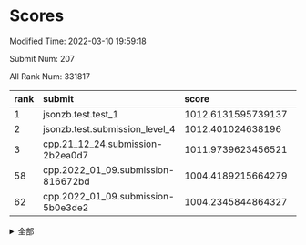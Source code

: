 # Scores

Modified Time: 2022-03-10 19:59:18

Submit Num: 207

All Rank Num: 331817

| rank |               submit               |       score        |       sigma        | pk_num |
| :--- | :--------------------------------- | :----------------- | :----------------- | :----- |
| 1    | jsonzb.test.test_1                 | 1012.6131595739137 | 0.7877756976185417 | 6411   |
| 2    | jsonzb.test.submission_level_4     | 1012.401024638196  | 0.7966293645424821 | 6414   |
| 3    | cpp.21_12_24.submission-2b2ea0d7   | 1011.9739623456521 | 0.8023646486948158 | 6412   |
| 58   | cpp.2022_01_09.submission-816672bd | 1004.4189215664279 | 0.7100246216194359 | 6411   |
| 62   | cpp.2022_01_09.submission-5b0e3de2 | 1004.2345844864327 | 0.7138704906542138 | 6409   |


<details>
<summary>全部</summary>

| rank |                 submit                 |       score        |       sigma        | pk_num |
| :--- | :------------------------------------- | :----------------- | :----------------- | :----- |
| 1    | jsonzb.test.test_1                     | 1012.6131595739137 | 0.7877756976185417 | 6411   |
| 2    | jsonzb.test.submission_level_4         | 1012.401024638196  | 0.7966293645424821 | 6414   |
| 3    | cpp.21_12_24.submission-2b2ea0d7       | 1011.9739623456521 | 0.8023646486948158 | 6412   |
| 4    | gobigger.level_3.submission_level_3_14 | 1011.9530934902853 | 0.7707958380612036 | 6410   |
| 5    | gobigger.level_3.submission_level_3_45 | 1011.2849602859033 | 0.7678617641838655 | 6415   |
| 6    | gobigger.level_3.submission_level_3_23 | 1011.1976694640703 | 0.7604915246497013 | 6414   |
| 7    | gobigger.level_3.submission_level_3_17 | 1011.1736773808447 | 0.7816689437645592 | 6408   |
| 8    | gobigger.level_3.submission_level_3_25 | 1011.1428637284424 | 0.7998043348308266 | 6408   |
| 9    | gobigger.level_3.submission_level_3_41 | 1011.1160500347384 | 0.7645553994740464 | 6412   |
| 10   | gobigger.level_3.submission_level_3_39 | 1010.9208948787888 | 0.7570391650552504 | 6416   |
| 11   | gobigger.level_3.submission_level_3_6  | 1010.9083418202539 | 0.7613980020405199 | 6418   |
| 12   | gobigger.level_3.submission_level_3_49 | 1010.7638306496268 | 0.7825934538542353 | 6412   |
| 13   | gobigger.level_3.submission_level_3_11 | 1010.629056816866  | 0.7511815271445321 | 6410   |
| 14   | gobigger.level_3.submission_level_3_1  | 1010.6262621703956 | 0.7816088488033677 | 6407   |
| 15   | gobigger.level_3.submission_level_3_46 | 1010.4730124223349 | 0.745587695604615  | 6413   |
| 16   | gobigger.level_3.submission_level_3_0  | 1010.4531460290498 | 0.7700515070855001 | 6409   |
| 17   | gobigger.level_3.submission_level_3_13 | 1010.4298228737675 | 0.750704697548452  | 6411   |
| 18   | gobigger.level_3.submission_level_3_22 | 1010.3962303547502 | 0.7509303312571255 | 6412   |
| 19   | gobigger.level_3.submission_level_3_48 | 1010.369681537197  | 0.7686203538985142 | 6410   |
| 20   | gobigger.level_3.submission_level_3_8  | 1010.3657002706592 | 0.7457698972943283 | 6420   |
| 21   | gobigger.level_3.submission_level_3_28 | 1010.2778267214163 | 0.757134905268871  | 6414   |
| 22   | gobigger.level_3.submission_level_3_38 | 1010.2117195289152 | 0.7388597645150161 | 6415   |
| 23   | gobigger.level_3.submission_level_3_19 | 1010.1796096607709 | 0.7516170060023746 | 6409   |
| 24   | gobigger.level_3.submission_level_3_36 | 1010.0818616367087 | 0.7787306413309284 | 6412   |
| 25   | gobigger.level_3.submission_level_3_43 | 1010.0804720874119 | 0.7873944788184404 | 6414   |
| 26   | gobigger.level_3.submission_level_3_44 | 1010.0773718650646 | 0.75022510816918   | 6409   |
| 27   | gobigger.level_3.submission_level_3_24 | 1010.06425269817   | 0.7582601108689444 | 6417   |
| 28   | gobigger.level_3.submission_level_3_37 | 1010.0387088275517 | 0.79572484434195   | 6417   |
| 29   | gobigger.level_3.submission_level_3_10 | 1009.9987382482177 | 0.7523827957487979 | 6413   |
| 30   | gobigger.level_3.submission_level_3_16 | 1009.9965810660499 | 0.739393877995296  | 6411   |
| 31   | gobigger.level_3.submission_level_3_2  | 1009.9726380651473 | 0.759918662660538  | 6409   |
| 32   | gobigger.level_3.submission_level_3_31 | 1009.9672329272936 | 0.7761157759327167 | 6413   |
| 33   | gobigger.level_3.submission_level_3_5  | 1009.904438976715  | 0.7582756770389587 | 6412   |
| 34   | gobigger.level_3.submission_level_3_12 | 1009.8749366247497 | 0.760657429520246  | 6415   |
| 35   | gobigger.level_3.submission_level_3_4  | 1009.8336186073211 | 0.7604227420345606 | 6413   |
| 36   | gobigger.level_3.submission_level_3_26 | 1009.7258678275125 | 0.7636291096300586 | 6412   |
| 37   | gobigger.level_3.submission_level_3_30 | 1009.6987672910324 | 0.7547955696701063 | 6412   |
| 38   | gobigger.level_3.submission_level_3_7  | 1009.6822844509452 | 0.7691662899819993 | 6417   |
| 39   | gobigger.level_3.submission_level_3_9  | 1009.6791606713509 | 0.7583795348506631 | 6412   |
| 40   | gobigger.level_3.submission_level_3_29 | 1009.6780606944881 | 0.7601679849102065 | 6409   |
| 41   | gobigger.level_3.submission_level_3_35 | 1009.6418481008158 | 0.7374604772155453 | 6413   |
| 42   | gobigger.level_3.submission_level_3_42 | 1009.6071596582572 | 0.7531049256706552 | 6408   |
| 43   | gobigger.level_3.submission_level_3_32 | 1009.5418261628146 | 0.7402977341513747 | 6407   |
| 44   | gobigger.level_3.submission_level_3_15 | 1009.3675331912684 | 0.7490207379181005 | 6411   |
| 45   | gobigger.level_3.submission_level_3_27 | 1009.3132872250189 | 0.7743013031743525 | 6414   |
| 46   | gobigger.level_3.submission_level_3_33 | 1009.2624559897188 | 0.7549408804960194 | 6410   |
| 47   | gobigger.level_3.submission_level_3_21 | 1009.171335618475  | 0.7570967070711618 | 6408   |
| 48   | gobigger.level_3.submission_level_3_34 | 1009.1080944141983 | 0.7505037872023117 | 6411   |
| 49   | gobigger.level_3.submission_level_3_40 | 1008.9794523962504 | 0.7591080093735341 | 6409   |
| 50   | gobigger.level_3.submission_level_3_3  | 1008.8244055738724 | 0.7552441370513787 | 6412   |
| 51   | gobigger.level_3.submission_level_3_20 | 1008.4028190351205 | 0.7303063062604235 | 6414   |
| 52   | gobigger.level_3.submission_level_3_47 | 1008.3487603738746 | 0.7457883227441171 | 6415   |
| 53   | gobigger.level_3.submission_level_3_18 | 1008.2883169255583 | 0.7589824613691224 | 6408   |
| 54   | gobigger.level_1.submission_level_1_26 | 1005.4489222579424 | 0.7164104365206374 | 6407   |
| 55   | gobigger.level_1.submission_level_1_46 | 1005.113140207059  | 0.7303633338956604 | 6412   |
| 56   | gobigger.level_1.submission_level_1_39 | 1004.8698755739235 | 0.7258363026060006 | 6410   |
| 57   | gobigger.level_1.submission_level_1_16 | 1004.7644920779929 | 0.7380028821333482 | 6414   |
| 58   | cpp.2022_01_09.submission-816672bd     | 1004.4189215664279 | 0.7100246216194359 | 6411   |
| 59   | gobigger.level_1.submission_level_1_17 | 1004.3654952826186 | 0.720151849423768  | 6412   |
| 60   | gobigger.level_1.submission_level_1_19 | 1004.31001326511   | 0.72515134091096   | 6416   |
| 61   | gobigger.level_1.submission_level_1_29 | 1004.2995406325407 | 0.7197740394508938 | 6411   |
| 62   | cpp.2022_01_09.submission-5b0e3de2     | 1004.2345844864327 | 0.7138704906542138 | 6409   |
| 63   | gobigger.level_1.submission_level_1_11 | 1004.1690969669492 | 0.7175979947592805 | 6415   |
| 64   | gobigger.level_1.submission_level_1_4  | 1004.1449056940033 | 0.7128480321157585 | 6414   |
| 65   | gobigger.level_1.submission_level_1_15 | 1004.1436991254128 | 0.7231513510719121 | 6414   |
| 66   | gobigger.level_1.submission_level_1_49 | 1004.0386528544407 | 0.7139392588850743 | 6416   |
| 67   | gobigger.level_1.submission_level_1_18 | 1003.9998929826683 | 0.7219252832891937 | 6412   |
| 68   | gobigger.level_1.submission_level_1_20 | 1003.996322262214  | 0.7147978310558889 | 6408   |
| 69   | gobigger.level_1.submission_level_1_9  | 1003.8901809269769 | 0.7160854771076473 | 6412   |
| 70   | gobigger.level_1.submission_level_1_6  | 1003.8570421250218 | 0.7157456308793045 | 6415   |
| 71   | gobigger.level_1.submission_level_1_2  | 1003.8229087852244 | 0.7396360282085527 | 6411   |
| 72   | gobigger.level_1.submission_level_1_44 | 1003.779667771896  | 0.721015766378533  | 6414   |
| 73   | gobigger.level_1.submission_level_1_48 | 1003.7761640516096 | 0.7119120307222933 | 6412   |
| 74   | gobigger.level_1.submission_level_1_12 | 1003.6899314685136 | 0.726269391234932  | 6414   |
| 75   | gobigger.level_1.submission_level_1_32 | 1003.6412915741957 | 0.7234455878203183 | 6413   |
| 76   | gobigger.level_1.submission_level_1_28 | 1003.6372174375521 | 0.7099694944980075 | 6411   |
| 77   | gobigger.level_1.submission_level_1_8  | 1003.49664170551   | 0.7153911607290305 | 6409   |
| 78   | gobigger.level_1.submission_level_1_14 | 1003.4512280139738 | 0.7259224738162607 | 6416   |
| 79   | gobigger.level_1.submission_level_1_27 | 1003.4194013954345 | 0.7257955713749482 | 6407   |
| 80   | gobigger.level_1.submission_level_1_45 | 1003.4185343528899 | 0.7056978199763814 | 6407   |
| 81   | gobigger.level_1.submission_level_1_25 | 1003.3836808531646 | 0.722550008033145  | 6413   |
| 82   | gobigger.level_1.submission_level_1_40 | 1003.3604282393403 | 0.7014963890786372 | 6411   |
| 83   | gobigger.level_1.submission_level_1_7  | 1003.3238589364616 | 0.7104337722933216 | 6413   |
| 84   | gobigger.level_1.submission_level_1_35 | 1003.3126638630631 | 0.7078279402265346 | 6416   |
| 85   | gobigger.level_1.submission_level_1_31 | 1003.3007128828988 | 0.7261824127727011 | 6411   |
| 86   | gobigger.level_1.submission_level_1_43 | 1003.2949443254341 | 0.7122218793264448 | 6414   |
| 87   | gobigger.level_1.submission_level_1_37 | 1003.146241350547  | 0.7116716395273113 | 6413   |
| 88   | gobigger.level_1.submission_level_1_33 | 1003.0707657228407 | 0.7160944118522446 | 6409   |
| 89   | gobigger.level_1.submission_level_1_21 | 1002.9763432618072 | 0.7122695842519303 | 6417   |
| 90   | gobigger.level_1.submission_level_1_30 | 1002.9450018471985 | 0.7189424503707849 | 6410   |
| 91   | gobigger.level_1.submission_level_1_36 | 1002.9197438691745 | 0.7190850636104644 | 6408   |
| 92   | gobigger.level_1.submission_level_1_5  | 1002.9108241192251 | 0.7045965890436475 | 6409   |
| 93   | gobigger.level_1.submission_level_1_3  | 1002.8546299035642 | 0.7228098155529357 | 6411   |
| 94   | gobigger.level_1.submission_level_1_42 | 1002.764563649061  | 0.7121045679308501 | 6413   |
| 95   | gobigger.level_1.submission_level_1_34 | 1002.7351897042258 | 0.7093920574169953 | 6409   |
| 96   | gobigger.level_1.submission_level_1_41 | 1002.6357316582086 | 0.7050091678676247 | 6408   |
| 97   | gobigger.level_1.submission_level_1_13 | 1002.5948019673115 | 0.7159487867092682 | 6412   |
| 98   | gobigger.level_1.submission_level_1_24 | 1002.4898031011834 | 0.7175401452322544 | 6416   |
| 99   | gobigger.level_1.submission_level_1_10 | 1002.43675096773   | 0.7168043220243167 | 6411   |
| 100  | gobigger.level_1.submission_level_1_0  | 1002.4283633844767 | 0.7186443972612755 | 6415   |
| 101  | gobigger.level_1.submission_level_1_22 | 1002.3941009951325 | 0.7184934807850633 | 6409   |
| 102  | gobigger.level_1.submission_level_1_23 | 1002.2940119854002 | 0.7066506137789789 | 6412   |
| 103  | gobigger.level_1.submission_level_1_1  | 1002.2678896755295 | 0.7181369693081793 | 6417   |
| 104  | gobigger.level_1.submission_level_1_38 | 1002.201927101585  | 0.7089794890820247 | 6409   |
| 105  | gobigger.level_1.submission_level_1_47 | 1001.9402045654942 | 0.7161325952257631 | 6415   |
| 106  | gobigger.random.submission_random_15   | 997.8227881781287  | 0.7108048965865211 | 6412   |
| 107  | gobigger.random.submission_random_46   | 997.4667305367353  | 0.7133182005394287 | 6413   |
| 108  | gobigger.random.submission_random_48   | 997.4254778665025  | 0.713202661446753  | 6410   |
| 109  | gobigger.random.submission_random_43   | 997.2714606501626  | 0.6962949728034811 | 6410   |
| 110  | gobigger.random.submission_random_12   | 997.155062814075   | 0.7016778744023517 | 6414   |
| 111  | gobigger.random.submission_random_33   | 997.1402486439482  | 0.7088184916141086 | 6411   |
| 112  | gobigger.random.submission_random_5    | 996.7542237410911  | 0.717595397750926  | 6410   |
| 113  | gobigger.random.submission_random_11   | 996.5514863745022  | 0.7110391409306593 | 6410   |
| 114  | gobigger.random.submission_random_22   | 996.4826793611614  | 0.7095963888844766 | 6413   |
| 115  | gobigger.random.submission_random_30   | 996.4755485249559  | 0.7211623272995749 | 6411   |
| 116  | gobigger.random.submission_random_47   | 996.3951529632151  | 0.7085176485569479 | 6411   |
| 117  | gobigger.random.submission_random_25   | 996.3566384037376  | 0.7139185213456793 | 6408   |
| 118  | gobigger.random.submission_random_36   | 996.3111949453637  | 0.7242841722957234 | 6410   |
| 119  | gobigger.random.submission_random_24   | 996.2915611176508  | 0.7280062358066886 | 6414   |
| 120  | gobigger.random.submission_random_32   | 996.241361715649   | 0.7277011030265306 | 6402   |
| 121  | gobigger.random.submission_random_49   | 996.2018106111566  | 0.7146662430007521 | 6413   |
| 122  | gobigger.random.submission_random_44   | 996.1715861667363  | 0.7271637177214518 | 6413   |
| 123  | gobigger.random.submission_random_18   | 996.1236719078555  | 0.7139950725909677 | 6414   |
| 124  | gobigger.random.submission_random_41   | 996.103106692175   | 0.7120707374201106 | 6411   |
| 125  | gobigger.random.submission_random_37   | 996.0891089880557  | 0.7036649067524865 | 6413   |
| 126  | gobigger.random.submission_random_19   | 996.0573875562327  | 0.701645467982724  | 6413   |
| 127  | gobigger.random.submission_random_42   | 996.026629310955   | 0.7124354354233566 | 6411   |
| 128  | gobigger.random.submission_random_31   | 996.0099681429557  | 0.7039846246823046 | 6416   |
| 129  | gobigger.random.submission_random_9    | 995.9391519476301  | 0.7054455563078783 | 6412   |
| 130  | gobigger.random.submission_random_27   | 995.9322000315856  | 0.7120041062548149 | 6415   |
| 131  | gobigger.random.submission_random_17   | 995.915212442615   | 0.7265230162342927 | 6407   |
| 132  | gobigger.random.submission_random_45   | 995.9107166699723  | 0.6962395003612826 | 6409   |
| 133  | gobigger.random.submission_random_0    | 995.8666976873687  | 0.7049059849942587 | 6415   |
| 134  | gobigger.random.submission_random_8    | 995.8327845632723  | 0.7148539597527014 | 6413   |
| 135  | gobigger.random.submission_random_6    | 995.8133439100778  | 0.7169839027803937 | 6411   |
| 136  | gobigger.random.submission_random_29   | 995.8115572324873  | 0.7086367494128857 | 6411   |
| 137  | gobigger.random.submission_random_13   | 995.7088958407481  | 0.718078507094308  | 6410   |
| 138  | gobigger.random.submission_random_21   | 995.6686740987368  | 0.7179756196454485 | 6414   |
| 139  | gobigger.random.submission_random_2    | 995.6387144259313  | 0.7016448160026397 | 6414   |
| 140  | gobigger.random.submission_random_34   | 995.5849857241035  | 0.7093308218452086 | 6416   |
| 141  | gobigger.random.submission_random_38   | 995.5665637124971  | 0.7349414195866735 | 6418   |
| 142  | gobigger.random.submission_random_1    | 995.5246470607789  | 0.7143869897398786 | 6406   |
| 143  | gobigger.random.submission_random_4    | 995.4911060377374  | 0.709207440591559  | 6406   |
| 144  | gobigger.random.submission_random_23   | 995.4274389954799  | 0.7163385647721707 | 6418   |
| 145  | gobigger.random.submission_random_26   | 995.4056613463991  | 0.7120134296368406 | 6409   |
| 146  | gobigger.random.submission_random_7    | 995.3533518108748  | 0.7117391364553743 | 6411   |
| 147  | gobigger.random.submission_random_35   | 995.3125724063356  | 0.714527297289199  | 6416   |
| 148  | gobigger.random.submission_random_14   | 995.2119104810292  | 0.7234159904330517 | 6409   |
| 149  | gobigger.random.submission_random_20   | 995.1954514534814  | 0.7168940505182518 | 6409   |
| 150  | gobigger.random.submission_random_40   | 995.1858527695424  | 0.7210217623730214 | 6409   |
| 151  | gobigger.random.submission_random_16   | 995.1308033667956  | 0.713608137246677  | 6412   |
| 152  | gobigger.random.submission_random_39   | 995.0615264665246  | 0.7091043783763856 | 6412   |
| 153  | gobigger.random.submission_random_3    | 995.044830117102   | 0.7199059642929846 | 6419   |
| 154  | gobigger.random.submission_random_10   | 994.7606267761545  | 0.7141933828189172 | 6415   |
| 155  | gobigger.random.submission_random_28   | 994.2660316571438  | 0.7154710843906877 | 6415   |
| 156  | gobigger.level_2.submission_level_2_5  | 993.5174601118734  | 0.7558027758765863 | 6407   |
| 157  | gobigger.level_2.submission_level_2_9  | 993.4134184412645  | 0.7373545627921678 | 6416   |
| 158  | gobigger.level_2.submission_level_2_30 | 993.3887906717316  | 0.7446174302251393 | 6410   |
| 159  | gobigger.level_2.submission_level_2_33 | 993.2830780650122  | 0.7406843558414583 | 6411   |
| 160  | gobigger.level_2.submission_level_2_41 | 993.2509102138785  | 0.7314529341882975 | 6407   |
| 161  | gobigger.level_2.submission_level_2_2  | 993.2129788118792  | 0.7333398809952061 | 6413   |
| 162  | gobigger.level_2.submission_level_2_19 | 993.207192773123   | 0.741225843092304  | 6410   |
| 163  | gobigger.level_2.submission_level_2_11 | 992.9940783100778  | 0.736397779494249  | 6408   |
| 164  | gobigger.level_2.submission_level_2_18 | 992.8472032034791  | 0.7393053984890812 | 6412   |
| 165  | gobigger.level_2.submission_level_2_48 | 992.8205937127484  | 0.7500770667644212 | 6412   |
| 166  | gobigger.level_2.submission_level_2_49 | 992.7087807868226  | 0.7358690822908278 | 6416   |
| 167  | gobigger.level_2.submission_level_2_32 | 992.7055769697706  | 0.7317194377405826 | 6409   |
| 168  | gobigger.level_2.submission_level_2_12 | 992.59528756545    | 0.7419147950307615 | 6416   |
| 169  | gobigger.level_2.submission_level_2_3  | 992.5812832612314  | 0.750169762147291  | 6412   |
| 170  | gobigger.level_2.submission_level_2_20 | 992.5057577889442  | 0.7332062784631547 | 6409   |
| 171  | gobigger.level_2.submission_level_2_8  | 992.3321195962807  | 0.73999725112721   | 6415   |
| 172  | gobigger.level_2.submission_level_2_39 | 992.3048718075487  | 0.754447501540457  | 6415   |
| 173  | gobigger.level_2.submission_level_2_28 | 992.2968645584923  | 0.7500756626382158 | 6413   |
| 174  | gobigger.level_2.submission_level_2_40 | 992.2116099751595  | 0.743744677868238  | 6410   |
| 175  | gobigger.level_2.submission_level_2_27 | 992.0950420818716  | 0.753106251618985  | 6412   |
| 176  | gobigger.level_2.submission_level_2_7  | 992.0893795156373  | 0.7524888749728046 | 6413   |
| 177  | gobigger.level_2.submission_level_2_45 | 992.0681465323795  | 0.7527493563273282 | 6413   |
| 178  | gobigger.level_2.submission_level_2_21 | 992.0156550062503  | 0.76908934121096   | 6410   |
| 179  | gobigger.level_2.submission_level_2_46 | 992.0053672928221  | 0.7454755079965666 | 6411   |
| 180  | gobigger.level_2.submission_level_2_43 | 991.9869898547789  | 0.7419536211433343 | 6409   |
| 181  | gobigger.level_2.submission_level_2_36 | 991.9383598126773  | 0.7564911626917581 | 6414   |
| 182  | gobigger.level_2.submission_level_2_38 | 991.843602532619   | 0.758938261290158  | 6411   |
| 183  | gobigger.level_2.submission_level_2_22 | 991.7789068091664  | 0.749225450874338  | 6415   |
| 184  | gobigger.level_2.submission_level_2_44 | 991.7758666784141  | 0.7488136597350279 | 6411   |
| 185  | gobigger.level_2.submission_level_2_1  | 991.764719874216   | 0.7600319226794494 | 6411   |
| 186  | gobigger.level_2.submission_level_2_31 | 991.7505105751369  | 0.7403879945668874 | 6413   |
| 187  | gobigger.level_2.submission_level_2_15 | 991.6665164920053  | 0.7574047445728097 | 6417   |
| 188  | gobigger.level_2.submission_level_2_23 | 991.5789190053986  | 0.7365045410870753 | 6412   |
| 189  | gobigger.level_2.submission_level_2_16 | 991.5632191683299  | 0.7408628973600413 | 6410   |
| 190  | gobigger.level_2.submission_level_2_24 | 991.5148982077252  | 0.7546969397350001 | 6415   |
| 191  | gobigger.level_2.submission_level_2_13 | 991.4745185284788  | 0.7480270863725487 | 6408   |
| 192  | gobigger.level_2.submission_level_2_0  | 991.4621960870821  | 0.7800769054218194 | 6404   |
| 193  | gobigger.level_2.submission_level_2_37 | 991.3692205937657  | 0.7749585383887231 | 6412   |
| 194  | gobigger.level_2.submission_level_2_26 | 991.2898468626997  | 0.7423071354093249 | 6415   |
| 195  | gobigger.level_2.submission_level_2_17 | 991.211011874197   | 0.7670052759381526 | 6412   |
| 196  | gobigger.level_2.submission_level_2_47 | 991.1529633915524  | 0.7606253377958623 | 6415   |
| 197  | gobigger.level_2.submission_level_2_6  | 991.1284711961498  | 0.7577105666567087 | 6413   |
| 198  | gobigger.level_2.submission_level_2_10 | 991.1138244689126  | 0.7635170144850367 | 6414   |
| 199  | gobigger.level_2.submission_level_2_34 | 991.1045958865365  | 0.745390628432056  | 6412   |
| 200  | gobigger.level_2.submission_level_2_25 | 991.0825310916251  | 0.7683790135235984 | 6412   |
| 201  | gobigger.level_2.submission_level_2_42 | 990.9040517838281  | 0.7607973958145876 | 6413   |
| 202  | gobigger.level_2.submission_level_2_14 | 990.7878739194908  | 0.7519933308780892 | 6409   |
| 203  | gobigger.level_2.submission_level_2_29 | 990.6098513477613  | 0.776417478662559  | 6414   |
| 204  | gobigger.level_2.submission_level_2_35 | 990.5442742729242  | 0.7620808050467569 | 6413   |
| 205  | gobigger.level_2.submission_level_2_4  | 990.4310056816181  | 0.7493032599096568 | 6409   |
| 206  | gobigger.none.submission_none_0        | 977.4563140380413  | 1.2876869411123635 | 6414   |
| 207  | gobigger.none.submission_none_1        | 976.3863801722142  | 1.3531518512728657 | 6410   |

</details>